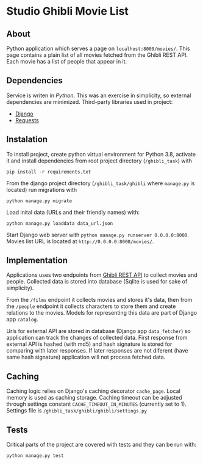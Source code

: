 # Studio Ghibli Movie List

## About

Python application which serves a page on `localhost:8000/movies/`. This page 
contains a plain list of all movies fetched from the Ghibli REST API. Each 
movie has a list of people that appear in it.


## Dependencies

Service is writen in *Python*. This was an exercise in simplicity, so external 
dependencies are minimized. Third-party libraries used in project:

- [Django](https://www.djangoproject.com/)
- [Requests](http://docs.python-requests.org/en/master/)


## Instalation

To install project, create python virtual environment for Python 3.8, activate 
it and install dependencies from root project directory (`/ghibli_task`) with 

`pip install -r requirements.txt`

From the django project directory (`/ghibli_task/ghibli` where `manage.py` is 
located) run migrations with 

`python manage.py migrate` 

Load inital data (URLs and their friendly names) with:

`python manage.py loaddata data_url.json`

Start Django web server with `python manage.py runserver 0.0.0.0:8000`.
Movies list URL is located at `http://0.0.0.0:8000/movies/`.


## Implementation

Applications uses two endpoints from 
[Ghibli REST API](https://ghibliapi.herokuapp.com/) 
to collect movies and people. Collected data is stored into database (Sqlite 
is used for sake of simplicity).

From the `/films` endpoint it collects movies and stores it's data, then from 
the `/people` endpoint it collects characters to store them and create 
relations to the movies. Models for representing this data are part of Django 
app `catalog`.

Urls for external API are stored in database (Django app `data_fetcher`) so 
application can track the changes of collected data. First response from 
external API is hashed (with md5) and hash signature is stored for comparing 
with later responses. If later responses are not diferent (have same hash 
signature) application will not process fetched data.


## Caching

Caching logic relies on Django's caching decorator `cache_page`. Local memory 
is used as caching storage. Caching timeout can be adjusted through settings 
constant `CACHE_TIMEOUT_IN_MINUTES` (currently set to 1). Settings file is 
`/ghibli_task/ghibli/ghibli/settings.py`


## Tests

Critical parts of the project are covered with tests and they can be run with:

`python manage.py test`
